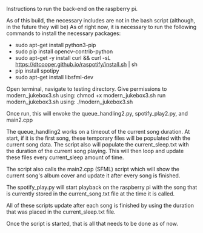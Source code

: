 Instructions to run the back-end on the raspberry pi.

As of this build, the necessary includes are not in the bash script (although, in the future they will be)
As of right now, it is necessary to run the following commands to install the necessary packages:
- sudo apt-get install python3-pip
- sudo pip install opencv-contrib-python
- sudo apt-get -y install curl && curl -sL https://dtcooper.github.io/raspotify/install.sh | sh
- pip install spotipy
- sudo apt-get install libsfml-dev


Open terminal, navigate to testing directory.
Give permissions to modern_jukebox3.sh using: chmod +x modern_jukebox3.sh
run modern_jukebox3.sh using: ./modern_jukebox3.sh

Once run, this will envoke the queue_handling2.py, spotify_play2.py, and main2.cpp 

The queue_handling2 works on a timeout of the current song duration. At start, if it is the first song, these temporary files will be populated with the current song data. 
The script also will populate the current_sleep.txt with the duration of the current song playing. This will then loop and update these files every current_sleep amount of time.

The script also calls the main2.cpp (SFML) script which will show the current song's album cover and update it after every song is finished.

The spotify_play.py will start playback on the raspberry pi with the song that is currently stored in the current_song.txt file at the time it is called. 

All of these scripts update after each song is finished by using the duration that was placed in the current_sleep.txt file. 

Once the script is started, that is all that needs to be done as of now. 
